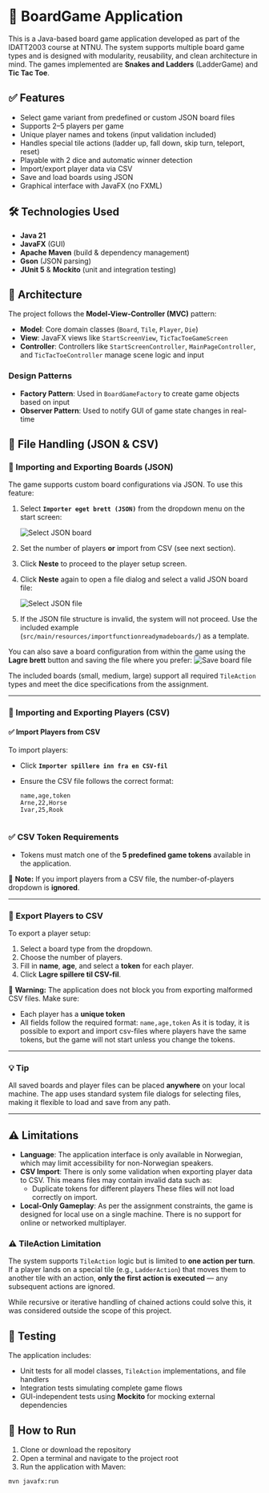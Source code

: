 # 🧩 BoardGame Application

This is a Java-based board game application developed as part of the IDATT2003 course at NTNU. The system supports multiple board game types and is designed with modularity, reusability, and clean architecture in mind. The games implemented are **Snakes and Ladders** (LadderGame) and **Tic Tac Toe**.

## ✅ Features

- Select game variant from predefined or custom JSON board files
- Supports 2–5 players per game
- Unique player names and tokens (input validation included)
- Handles special tile actions (ladder up, fall down, skip turn, teleport, reset)
- Playable with 2 dice and automatic winner detection
- Import/export player data via CSV
- Save and load boards using JSON
- Graphical interface with JavaFX (no FXML)

## 🛠 Technologies Used

- **Java 21**
- **JavaFX** (GUI)
- **Apache Maven** (build & dependency management)
- **Gson** (JSON parsing)
- **JUnit 5** & **Mockito** (unit and integration testing)

## 🧱 Architecture

The project follows the **Model-View-Controller (MVC)** pattern:

- **Model**: Core domain classes (`Board`, `Tile`, `Player`, `Die`)
- **View**: JavaFX views like `StartScreenView`, `TicTacToeGameScreen`
- **Controller**: Controllers like `StartScreenController`, `MainPageController`, and `TicTacToeController` manage scene logic and input

### Design Patterns

- **Factory Pattern**: Used in `BoardGameFactory` to create game objects based on input
- **Observer Pattern**: Used to notify GUI of game state changes in real-time

## 📁 File Handling (JSON & CSV)

### 🧩 Importing and Exporting Boards (JSON)

The game supports custom board configurations via JSON. To use this feature:

1. Select **`Importer eget brett (JSON)`** from the dropdown menu on the start screen:

   ![Select JSON board]()

2. Set the number of players **or** import from CSV (see next section).
3. Click **Neste** to proceed to the player setup screen.
4. Click **Neste** again to open a file dialog and select a valid JSON board file:

   ![Select JSON file](![image](https://github.com/user-attachments/assets/2b006a95-a166-4654-8455-f55cd5b4f36a)
)

5. If the JSON file structure is invalid, the system will not proceed. Use the included example (`src/main/resources/importfunctionreadymadeboards/`) as a template.

You can also save a board configuration from within the game using the **Lagre brett** button and saving the file where you prefer:
   ![Save board file](<img width="1272" alt="Skjermbilde 2025-05-23 kl  10 22 56" src="https://github.com/user-attachments/assets/f2cd207f-9240-4fef-9198-f254b7525c6a" />
)

The included boards (small, medium, large) support all required `TileAction` types and meet the dice specifications from the assignment.

---

### 👥 Importing and Exporting Players (CSV)

#### ✅ Import Players from CSV

To import players:

- Click **`Importer spillere inn fra en CSV-fil`**
- Ensure the CSV file follows the correct format:

  ```csv
  name,age,token
  Arne,22,Horse
  Ivar,25,Rook


### ✅ CSV Token Requirements

- Tokens must match one of the **5 predefined game tokens** available in the application.

📌 **Note:** If you import players from a CSV file, the number-of-players dropdown is **ignored**.

---

### 💾 Export Players to CSV

To export a player setup:

1. Select a board type from the dropdown.
2. Choose the number of players.
3. Fill in **name**, **age**, and select a **token** for each player.
4. Click **Lagre spillere til CSV-fil**.

🛑 **Warning:** The application does not block you from exporting malformed CSV files. Make sure:
- Each player has a **unique token**
- All fields follow the required format: `name,age,token`
As it is today, it is possible to export and import csv-files where players have the same tokens, but the game will not start unless you change the tokens. 

---

### 💡 Tip

All saved boards and player files can be placed **anywhere** on your local machine. The app uses standard system file dialogs for selecting files, making it flexible to load and save from any path.

---

## ⚠️ Limitations

- **Language**: The application interface is only available in Norwegian, which may limit accessibility for non-Norwegian speakers.
- **CSV Import**: There is only some validation when exporting player data to CSV. This means files may contain invalid data such as:
  - Duplicate tokens for different players
  These files will not load correctly on import.
- **Local-Only Gameplay**: As per the assignment constraints, the game is designed for local use on a single machine. There is no support for online or networked multiplayer.

### ⚠️ TileAction Limitation

The system supports `TileAction` logic but is limited to **one action per turn**.  
If a player lands on a special tile (e.g., `LadderAction`) that moves them to another tile with an action, **only the first action is executed** — any subsequent actions are ignored.

While recursive or iterative handling of chained actions could solve this, it was considered outside the scope of this project.

## 🧪 Testing

The application includes:

- Unit tests for all model classes, `TileAction` implementations, and file handlers
- Integration tests simulating complete game flows
- GUI-independent tests using **Mockito** for mocking external dependencies

## 🚀 How to Run

1. Clone or download the repository
2. Open a terminal and navigate to the project root
3. Run the application with Maven:

```bash
mvn javafx:run
